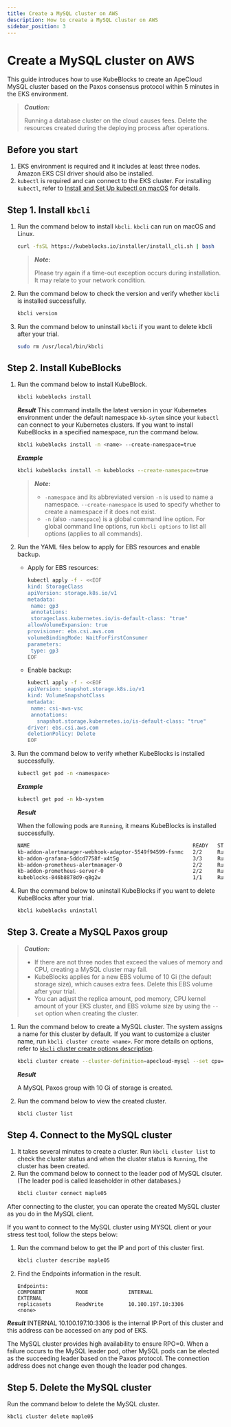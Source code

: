 ```yaml
---
title: Create a MySQL cluster on AWS
description: How to create a MySQL cluster on AWS
sidebar_position: 3
---
```


# Create a MySQL cluster on AWS

This guide introduces how to use KubeBlocks to create an ApeCloud MySQL cluster based on the Paxos consensus protocol within 5 minutes in the EKS environment.

> ***Caution:*** 
> 
> Running a database cluster on the cloud causes fees. Delete the resources created during the deploying process after operations.

## Before you start

1. EKS environment is required and it includes at least three nodes. Amazon EKS CSI driver should also be installed.
2. `kubectl` is required and can connect to the EKS cluster. For installing `kubectl`, refer to [Install and Set Up kubectl on macOS](https://kubernetes.io/docs/tasks/tools/install-kubectl-macos/) for details.

## Step 1. Install `kbcli`

1. Run the command below to install `kbcli`. `kbcli` can run on macOS and Linux.
   ```bash
   curl -fsSL https://kubeblocks.io/installer/install_cli.sh | bash
   ```
   > ***Note:*** 
   > 
   > Please try again if a time-out exception occurs during installation. It may relate to your network condition.
2. Run the command below to check the version and verify whether `kbcli` is installed successfully.
   ```bash
   kbcli version
   ```
3. Run the command below to uninstall `kbcli` if you want to delete kbcli after your trial.
   ```bash
   sudo rm /usr/local/bin/kbcli
   ```

## Step 2. Install KubeBlocks

1. Run the command below to install KubeBlock.
   ```bash
   kbcli kubeblocks install
   ```
    ***Result***
    This command installs the latest version in your Kubernetes environment under the default namespace `kb-sytem` since your `kubectl` can connect to your Kubernetes clusters.
    If you want to install KubeBlocks in a specified namespace, run the command below.
    ```bash
    kbcli kubeblocks install -n <name> --create-namespace=true
    ```

    ***Example***

    ```bash
    kbcli kubeblocks install -n kubeblocks --create-namespace=true
    ```

    > ***Note:***
    > 
    > * `-namespace` and its abbreviated version `-n` is used to name a namespace. `--create-namespace` is used to specify whether to create a namespace if it does not exist.
    > * `-n` (also `-namespace`) is a global command line option. For global command line options, run `kbcli options` to list all options (applies to all commands).

2. Run the YAML files below to apply for EBS resources and enable backup.
   * Apply for EBS resources:
      ```bash
      kubectl apply -f - <<EOF
      kind: StorageClass
      apiVersion: storage.k8s.io/v1
      metadata:
       name: gp3
       annotations:
       storageclass.kubernetes.io/is-default-class: "true"
      allowVolumeExpansion: true
      provisioner: ebs.csi.aws.com
      volumeBindingMode: WaitForFirstConsumer
      parameters:
       type: gp3
      EOF
      ```
   * Enable backup:
     ```bash
     kubectl apply -f - <<EOF
     apiVersion: snapshot.storage.k8s.io/v1
     kind: VolumeSnapshotClass
     metadata:
      name: csi-aws-vsc
      annotations:
        snapshot.storage.kubernetes.io/is-default-class: "true"
     driver: ebs.csi.aws.com
     deletionPolicy: Delete
     EOF
     ```
3. Run the command below to verify whether KubeBlocks is installed successfully.
   ```bash
   kubectl get pod -n <namespace>
   ```

   ***Example***

   ```bash
   kubectl get pod -n kb-system
   ```

   ***Result***

   When the following pods are `Running`, it means KubeBlocks is installed successfully.

   ```bash
   NAME                                                     READY   STATUS      RESTARTS   AGE
   kb-addon-alertmanager-webhook-adaptor-5549f94599-fsnmc   2/2     Running     0          84s
   kb-addon-grafana-5ddcd7758f-x4t5g                        3/3     Running     0          84s
   kb-addon-prometheus-alertmanager-0                       2/2     Running     0          84s
   kb-addon-prometheus-server-0                             2/2     Running     0          84s
   kubeblocks-846b8878d9-q8g2w                              1/1     Running     0          98s
   ```

4. Run the command below to uninstall KubeBlocks if you want to delete KubeBlocks after your trial.
   ```bash
   kbcli kubeblocks uninstall
   ```

## Step 3. Create a MySQL Paxos group

> ***Caution:***
> 
> * If there are not three nodes that exceed the values of memory and CPU, creating a MySQL cluster may fail.
> * KubeBlocks applies for a new EBS volume of 10 Gi (the default storage size), which causes extra fees. Delete this EBS volume after your trial.
> * You can adjust the replica amount, pod memory, CPU kernel amount of your EKS cluster, and EBS volume size by using the `--set` option when creating the cluster.

1. Run the command below to create a MySQL cluster. The system assigns a name for this cluster by default. If you want to customize a cluster name, run `kbcli cluster create <name>`.
   For more details on options, refer to [`kbcli` cluster create options description](./../kubeblocks-for-mysql/cluster-management/create-and-connect-a-mysql-cluster.md#create-a-mysql-cluster).

   ```bash
   kbcli cluster create --cluster-definition=apecloud-mysql --set cpu=2000m,memory=1Gi,storage=10Gi,replicas=3
   ```

   ***Result***

   A MySQL Paxos group with 10 Gi of storage is created. 

2. Run the command below to view the created cluster.
   ```bash
   kbcli cluster list
   ```

## Step 4. Connect to the MySQL cluster

1. It takes several minutes to create a cluster. Run `kbcli cluster list` to check the cluster status and when the cluster status is `Running`, the cluster has been created. 
2. Run the command below to connect to the leader pod of MySQL clsuter. (The leader pod is called leaseholder in other databases.)
   ```bash
   kbcli cluster connect maple05
   ```

After connecting to the cluster, you can operate the created MySQL cluster as you do in the MySQL client.

If you want to connect to the MySQL cluster using MYSQL client or your stress test tool, follow the steps below: 
1. Run the command below to get the IP and port of this cluster first. 
   ```bash
   kbcli cluster describe maple05
   ```
2. Find the Endpoints information in the result.
   ```
   Endpoints:
   COMPONENT          MODE             INTERNAL                  EXTERNAL        
   replicasets        ReadWrite        10.100.197.10:3306        <none>
   ```
  ***Result***
  INTERNAL 10.100.197.10:3306 is the internal IP:Port of this cluster and this address can be accessed on any pod of EKS.

The MySQL cluster provides high availability to ensure RPO=0. When a failure occurs to the MySQL leader pod, other MySQL pods can be elected as the succeeding leader based on the Paxos protocol. The connection address does not change even though the leader pod changes.

## Step 5. Delete the MySQL cluster
Run the command below to delete the MySQL cluster.
```bash
kbcli cluster delete maple05
```
